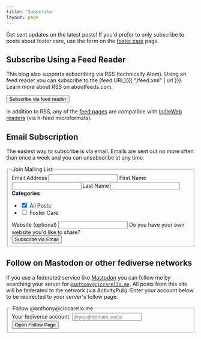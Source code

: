 ```yaml
---
title: 'Subscribe'
layout: page
---
```


Get sent updates on the latest posts!
If you'd prefer to only subscribe to posts about foster care, use the form on the [foster care](/foster/#subscribe) page.

## Subscribe Using a Feed Reader

This blog also supports subscribing via RSS (technically Atom). Using an feed reader you can subscribe to the [feed URL]({{ "/feed.xml" | url }}). Learn more about RSS on aboutfeeds.com.

<input type="button" onclick="(function(btn){var z=document.createElement('script');document.subtomeBtn=btn;z.src='https://www.subtome.com/load.js';document.body.appendChild(z);})(this)" value="Subscribe via feed reader">

In addition to RSS, any of the [feed pages](/posts) are compatible with [IndieWeb readers](https://indieweb.org/reader) (via h-feed microformats).

## Email Subscription

The easiest way to subscribe is via email. Emails are sent out no more often than once a week and you can unsubscribe at any time.

<div id="mc_embed_shell">
  <div id="mc_embed_signup">
    <form action="https://ciccarello.us21.list-manage.com/subscribe/post?u=ab0a488b26e67c425360191bc&amp;id=31e95fce60&amp;f_id=00532fe7f0" method="post" id="mc-embedded-subscribe-form" name="mc-embedded-subscribe-form" class="validate" target="_self" novalidate="">
      <fieldset>
        <legend>Join Mailing List</legend>
        <div id="mc_embed_signup_scroll">
          <label for="mce-EMAIL">Email Address
            <input type="email" name="EMAIL" class="required email" id="mce-EMAIL" required value="">
          </label>
          <label for="mce-FNAME">First Name
            <input type="text" name="FNAME" class=" text" id="mce-FNAME" value="">
          </label>
          <label for="mce-LNAME">Last Name
            <input type="text" name="LNAME" class=" text" id="mce-LNAME" value="">
          </label>
          <div class="mc-field-group input-group">
            <strong>Categories </strong>
            <ul>
              <li>
                <label for="mce-group[1798]-1798-0">
                  <input type="checkbox" name="group[1798][1]" id="mce-group[1798]-1798-0" value="" checked> All Posts
                </label>
              </li>
              <li>
                <label for="mce-group[1798]-1798-1">
                  <input type="checkbox" name="group[1798][2]" id="mce-group[1798]-1798-1" value=""> Foster Care
                </label>
              </li>
            </ul>
          </div>
          <div class="mc-field-group">
            <label for="mce-WEBSITE">Website (optional)</label>
            <input type="url" name="WEBSITE" class=" url" id="mce-WEBSITE" value="">
            <span id="mce-WEBSITE-HELPERTEXT" class="helper_text">Do you have your own website you'd like to share?</span>
          </div>
          <div id="mce-responses" class="clear foot">
            <div class="response" id="mce-error-response" style="display: none;"></div>
            <div class="response" id="mce-success-response" style="display: none;"></div>
          </div>
          <div style="position: absolute; left: -5000px;" aria-hidden="true"> /* real people should not fill this in and expect good things - do not remove this or risk form bot signups */ <input type="text" name="b_ab0a488b26e67c425360191bc_31e95fce60" tabindex="-1" value="">
          </div>
          <div class="optionalParent">
            <div class="clear foot">
              <input type="submit" name="subscribe" id="mc-embedded-subscribe" class="button" value="Subscribe via Email">
            </div>
          </div>
        </div>
      </fieldset>
    </form>
  </div>
</div>

## Follow on Mastodon or other fediverse networks

If you use a federated service like [Mastodon](https://joinmastodon.org/) you can follow me by searching your server for <code>@anthony@ciccarello.me</code>.
All posts from this site will be federated to the network (via ActivityPub).
Enter your account below to be redirected to your server's follow page.

<form method="post" action="https://fed.brid.gy/remote-follow">
<fieldset>
 <legend>Follow @anthony@ciccarello.me</legend>
 <label for="follow-address">Your fediverse account:</label>
 <input id="follow-address" name="address" type="text" required="" placeholder="@you@domain.social" alt="fediverse address" value="">
 <input name="domain" type="hidden" value="ciccarello.me">
 <input name="protocol" type="hidden" value="web">
 <button type="submit">Open Follow Page</button>
</fieldset>
</form>
